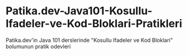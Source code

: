 # Patika.dev-Java101-Kosullu-Ifadeler-ve-Kod-Bloklari-Pratikleri
Patika.dev'in Java 101 derslerinde "Kosullu Ifadeler ve Kod Bloklari" bolumunun pratik odevleri
